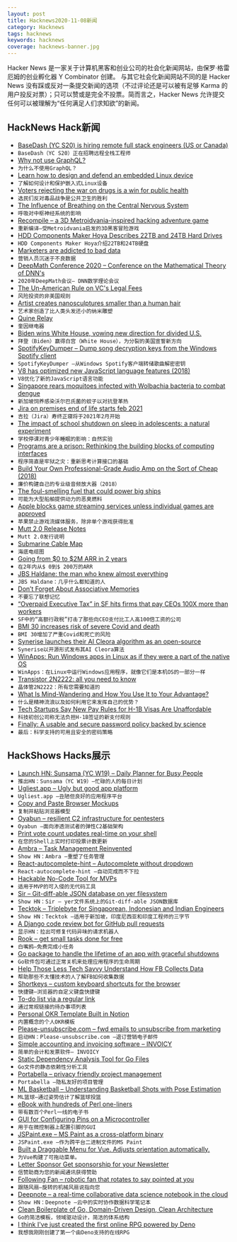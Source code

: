 ```yaml
---
layout: post
title: Hacknews2020-11-08新闻
category: Hacknews
tags: hacknews
keywords: hacknews
coverage: hacknews-banner.jpg
---
```


Hacker News 是一家关于计算机黑客和创业公司的社会化新闻网站，由保罗·格雷厄姆的创业孵化器 Y Combinator 创建。
与其它社会化新闻网站不同的是 Hacker News 没有踩或反对一条提交新闻的选项（不过评论还是可以被有足够 Karma 的用户投反对票）；只可以赞或是完全不投票。简而言之，Hacker News 允许提交任何可以被理解为“任何满足人们求知欲”的新闻。

## HackNews Hack新闻


- [BaseDash (YC S20) is hiring remote full stack engineers (US or Canada)](https://www.basedash.com/careers)
- `BaseDash（YC S20）正在招聘远程全栈工程师`
- [Why not use GraphQL?](https://wundergraph.com/blog/why_not_use_graphql)
- `为什么不使用GraphQL？`
- [Learn how to design and defend an embedded Linux device](https://embeddedbits.org/introduction-embedded-linux-security-part-1/)
- `了解如何设计和保护嵌入式Linux设备`
- [Voters rejecting the war on drugs is a win for public health](https://arstechnica.com/science/2020/11/voters-rejecting-the-war-on-drugs-is-a-win-for-public-health/)
- `选民们反对毒品战争是公共卫生的胜利`
- [The Influence of Breathing on the Central Nervous System](https://www.ncbi.nlm.nih.gov/pmc/articles/PMC6070065/)
- `呼吸对中枢神经系统的影响`
- [Recompile – a 3D Metroidvania-inspired hacking adventure game](https://recompilegame.com/)
- `重新编译–受Metroidvania启发的3D黑客冒险游戏`
- [HDD Components Maker Hoya Describes 22TB and 24TB Hard Drives](https://www.tomshardware.com/news/hoya-hdd-22tb-24tb)
- `HDD Components Maker Hoya介绍22TB和24TB硬盘`
- [Marketers are addicted to bad data](https://www.jacquescorbytuech.com/writing/marketers-addicted-bad-data)
- `营销人员沉迷于不良数据`
- [DeepMath Conference 2020 – Conference on the Mathematical Theory of DNN's](https://deepmath-conference.com/)
- `2020年DeepMath会议– DNN数学理论会议`
- [The Un-American Rule on VC's Legal Fees](https://lawofvc.substack.com/p/12-episode-the-un-american-rule)
- `风险投资的非美国规则`
- [Artist creates nanosculptures smaller than a human hair](https://newatlas.com/artist-nanosculptures-smaller-human-hair/34813/)
- `艺术家创造了比人类头发还小的纳米雕塑`
- [Quine Relay](https://github.com/mame/quine-relay)
- `奎因继电器`
- [Biden wins White House, vowing new direction for divided U.S.](https://apnews.com/article/joe-biden-wins-white-house-ap-fd58df73aa677acb74fce2a69adb71f9)
- `拜登（Biden）赢得白宫（White House），为分裂的美国宣誓新方向`
- [SpotifyKeyDumper – Dump song decryption keys from the Windows Spotify client](https://gitlab.com/fuck-capitalism/spotifykeydumper)
- `SpotifyKeyDumper –从Windows Spotify客户端转储歌曲解密密钥`
- [V8 has optimized new JavaScript language features (2018)](https://github.com/thlorenz/v8-perf/blob/master/language-features.md)
- `V8优化了新的JavaScript语言功能`
- [Singapore rears moquitoes infected with Wolbachia bacteria to combat dengue](https://www.reuters.com/article/us-singapore-environment-dengue-idUSKBN25O03A)
- `新加坡饲养感染沃尔巴氏菌的蚊子以对抗登革热`
- [Jira on premises end of life starts feb 2021](https://www.atlassian.com/migration/faqs)
- `吉拉（Jira）寿终正寝将于2021年2月开始`
- [The impact of school shutdown on sleep in adolescents: a natural experiment](https://www.sciencedirect.com/science/article/pii/S1389945720304184)
- `学校停课对青少年睡眠的影响：自然实验`
- [Programs are a prison: Rethinking the building blocks of computing interfaces](https://djrobstep.com/posts/programs-are-a-prison)
- `程序简直是牢狱之灾：重新思考计算接口的基础`
- [Build Your Own Professional-Grade Audio Amp on the Sort of Cheap (2018)](https://spectrum.ieee.org/consumer-electronics/audiovideo/build-your-own-professionalgrade-audio-amp-on-the-sort-of-cheap)
- `廉价构建自己的专业级音频放大器（2018）`
- [The foul-smelling fuel that could power big ships](https://www.bbc.co.uk/news/business-54511743)
- `可能为大型船舶提供动力的恶臭燃料`
- [Apple blocks game streaming services unless individual games are approved](https://www.bbc.com/news/technology-53693581)
- `苹果禁止游戏流媒体服务，除非单个游戏获得批准`
- [Mutt 2.0 Release Notes](http://www.mutt.org/relnotes/2.0/)
- `Mutt 2.0发行说明`
- [Submarine Cable Map](https://www.submarinecablemap.com/)
- `海底电缆图`
- [Going from $0 to $2M ARR in 2 years](https://laskie.co/playbooks/bootstrapping-b2b-sales)
- `在2年内从$ 0到$ 200万的ARR`
- [JBS Haldane: the man who knew almost everything](https://www.newstatesman.com/culture/books/2020/11/jbs-haldane-man-who-knew-almost-everything)
- `JBS Haldane：几乎什么都知道的人`
- [Don’t Forget About Associative Memories](https://thegradient.pub/dont-forget-about-associative-memories/)
- `不要忘了联想记忆`
- [“Overpaid Executive Tax” in SF hits firms that pay CEOs 100X more than workers](https://arstechnica.com/tech-policy/2020/11/overpaid-executive-tax-in-sf-hits-firms-that-pay-ceos-100x-more-than-workers/)
- `SF中的“高额行政税”打击了那些向CEO支付比工人高100倍工资的公司`
- [BMI 30 increases risk of severe Covid and death](https://www.ncbi.nlm.nih.gov/pmc/articles/PMC7493748/)
- `BMI 30增加了严重Covid和死亡的风险`
- [Synerise launches their AI Cleora algorithm as an open-source](https://synerise.com/press/news/synerise-releases-cleora-open-source)
- `Synerise以开源形式发布其AI Cleora算法`
- [WinApps: Run Windows apps in Linux as if they were a part of the native OS](https://github.com/Fmstrat/winapps)
- `WinApps：在Linux中运行Windows应用程序，就像它们是本机OS的一部分一样`
- [Transistor 2N2222: all you need to know](https://www.oshardware.net/2n2222/)
- `晶体管2N2222：所有您需要知道的`
- [What Is Mind-Wandering and How You Use It to Your Advantage?](https://durmonski.com/productivity/what-is-mind-wandering/)
- `什么是精神流浪以及如何利用它来发挥自己的优势？`
- [Tech Startups Say New Pay Rules for H-1B Visas Are Unaffordable](https://www.wsj.com/articles/tech-startups-say-new-pay-rules-for-h-1b-visas-are-unaffordable-11604246400)
- `科技初创公司称无法负担H-1B签证的新支付规则`
- [Finally: A usable and secure password policy backed by science](https://www.cylab.cmu.edu/news/2020/10/20-passwordpolicy.html)
- `最后：科学支持的可用且安全的密码策略`


## HackShows Hacks展示

- [Launch HN: Sunsama (YC W19) – Daily Planner for Busy People](item?id=24990238)
- `推出HN：Sunsama（YC W19）–忙碌的人的每日计划`
- [ Ugliest.app – Ugly but good app platform](https://ugliest.app)
- `Ugliest.app –丑陋但良好的应用程序平台`
- [ Copy and Paste Browser Mockups](https://browsermockups.io/)
- `复制并粘贴浏览器模型`
- [ Oyabun – resilient C2 infrastructure for pentesters](https://oyabun.io)
- `Oyabun –面向渗透测试者的弹性C2基础架构`
- [ Print vote count updates real-time on your shell](https://github.com/jspilman/vote-tracker)
- `在您的Shell上实时打印投票计数更新`
- [ Ambra – Task Management Reinvented](item?id=24997104)
- `Show HN：Ambra –重塑了任务管理`
- [ React-autocomplete-hint – Autocomplete without dropdown](https://github.com/ejmudi/react-autocomplete-hint)
- `React-autocomplete-hint –自动完成而不下拉`
- [ Hackable No-Code Tool for MVPs](https://abstra.app/?ref=hn4)
- `适用于MVP的可入侵的无代码工具`
- [ Sir – Git-diff-able JSON database on yer filesystem](https://github.com/c9fe/sirdb)
- `Show HN：Sir – yer文件系统上的Git-diff-able JSON数据库`
- [ Tecktok – Triplebyte for Singaporean, Indonesian and Indian Engineers](https://tecktok.io/#/)
- `Show HN：Tecktok –适用于新加坡，印度尼西亚和印度工程师的三字节`
- [ A Django code review bot for GitHub pull requests](https://django.doctor/?show-hn)
- `显示HN：拉出可修复代码异味的请求机器人`
- [ Rook – get small tasks done for free](https://rookcv.com/ok1-for_companies)
- `白嘴鸦–免费完成小任务`
- [ Go package to handle the lifetime of an app with graceful shutdowns](https://github.com/TomWright/lifetime)
- `Go软件包可通过正常关机来处理应用程序的生命周期`
- [ Help Those Less Tech Savvy Understand How FB Collects Data](https://thescrollersdilemma.netlify.app/)
- `帮助那些不太懂技术的人了解FB如何收集数据`
- [ Shortkeys – custom keyboard shortcuts for the browser](https://www.shortkeys.app/)
- `快捷键–浏览器的自定义键盘快捷键`
- [ To-do list via a regular link](https://dothis.link?lang=hn5)
- `通过常规链接的待办事项列表`
- [ Personal OKR Template Built in Notion](https://rohitgupta.site/OKR-2021-f4c8acc86da24b278048b02158eafc32)
- `内置概念的个人OKR模板`
- [ Please-unsubscribe.com – fwd emails to unsubscribe from marketing](https://please-unsubscribe.com)
- `启动HN：Please-unsubscribe.com –退订营销电子邮件`
- [ Simple accounting and invoicing software – INVOICY](https://invoicy.io/)
- `简单的会计和发票软件– INVOICY`
- [ Static Dependency Analysis Tool for Go Files](https://github.com/resotto/gochk)
- `Go文件的静态依赖性分析工具`
- [ Portabella – privacy friendly project management](https://portabella.io)
- `Portabella –隐私友好的项目管理`
- [ ML Basketball – Understanding Basketball Shots with Pose Estimation](https://github.com/chonyy/AI-basketball-analysis)
- `ML篮球–通过姿势估计了解篮球投篮`
- [ eBook with hundreds of Perl one-liners](https://learnbyexample.github.io/learn_perl_oneliners/one-liner-introduction.html)
- `带有数百个Perl一线的电子书`
- [ GUI for Configuring Pins on a Microcontroller](https://vicara.co/nrf52-code-generator)
- `用于在微控制器上配置引脚的GUI`
- [ JSPaint.exe – MS Paint as a cross-platform binary](https://github.com/c9fe/jspaint.exe)
- `JSPaint.exe –作为跨平台二进制文件的MS Paint`
- [ Built a Draggable Menu for Vue. Adjusts orientation automatically.](https://github.com/prabhuignoto/vue-float-menu)
- `为Vue构建了可拖动菜单。`
- [ Letter Sponsor Get sponsorship for your Newsletter](https://lettersponsor.com/)
- `信赞助商为您的新闻通讯获得赞助`
- [ Following Fan – robotic fan that rotates to say pointed at you](https://thefollowingfan.com)
- `跟随风扇–旋转的机械风扇说指向您`
- [ Deepnote – a real-time collaborative data science notebook in the cloud](https://deepnote.com)
- `Show HN：Deepnote –云中的实时协作数据科学笔记本`
- [ Clean Boilerplate of Go, Domain-Driven Design, Clean Architecture](https://github.com/resotto/goilerplate)
- `Go的简洁模板，领域驱动设计，简洁的体系结构`
- [ I think I've just created the first online RPG powered by Deno](https://tinyland.online/)
- `我想我刚刚创建了第一个由Deno支持的在线RPG`

